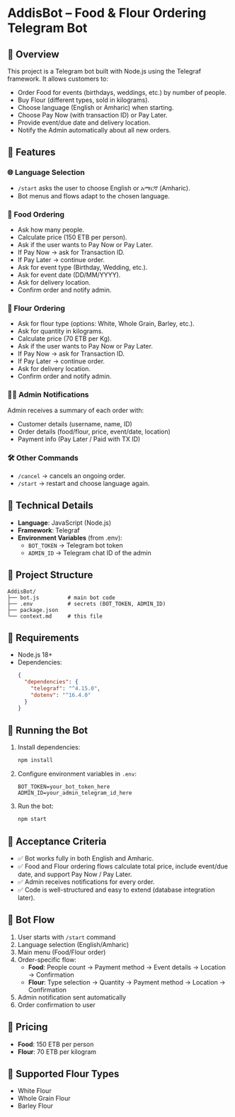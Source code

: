 # AddisBot – Food & Flour Ordering Telegram Bot

## 📌 Overview

This project is a Telegram bot built with Node.js using the Telegraf framework.
It allows customers to:

- Order Food for events (birthdays, weddings, etc.) by number of people.
- Buy Flour (different types, sold in kilograms).
- Choose language (English or Amharic) when starting.
- Choose Pay Now (with transaction ID) or Pay Later.
- Provide event/due date and delivery location.
- Notify the Admin automatically about all new orders.

## 📌 Features

### 🌐 Language Selection
- `/start` asks the user to choose English or አማርኛ (Amharic).
- Bot menus and flows adapt to the chosen language.

### 🍲 Food Ordering
- Ask how many people.
- Calculate price (150 ETB per person).
- Ask if the user wants to Pay Now or Pay Later.
- If Pay Now → ask for Transaction ID.
- If Pay Later → continue order.
- Ask for event type (Birthday, Wedding, etc.).
- Ask for event date (DD/MM/YYYY).
- Ask for delivery location.
- Confirm order and notify admin.

### 🌾 Flour Ordering
- Ask for flour type (options: White, Whole Grain, Barley, etc.).
- Ask for quantity in kilograms.
- Calculate price (70 ETB per Kg).
- Ask if the user wants to Pay Now or Pay Later.
- If Pay Now → ask for Transaction ID.
- If Pay Later → continue order.
- Ask for delivery location.
- Confirm order and notify admin.

### 👨‍💼 Admin Notifications
Admin receives a summary of each order with:
- Customer details (username, name, ID)
- Order details (food/flour, price, event/date, location)
- Payment info (Pay Later / Paid with TX ID)

### 🛠️ Other Commands
- `/cancel` → cancels an ongoing order.
- `/start` → restart and choose language again.

## 📌 Technical Details

- **Language**: JavaScript (Node.js)
- **Framework**: Telegraf
- **Environment Variables** (from .env):
  - `BOT_TOKEN` → Telegram bot token
  - `ADMIN_ID` → Telegram chat ID of the admin

## 📌 Project Structure

```
AddisBot/
├── bot.js         # main bot code
├── .env           # secrets (BOT_TOKEN, ADMIN_ID)
├── package.json
└── context.md     # this file
```

## 📌 Requirements

- Node.js 18+
- Dependencies:
  ```json
  {
    "dependencies": {
      "telegraf": "^4.15.0",
      "dotenv": "^16.4.0"
    }
  }
  ```

## 📌 Running the Bot

1. Install dependencies:
   ```bash
   npm install
   ```

2. Configure environment variables in `.env`:
   ```
   BOT_TOKEN=your_bot_token_here
   ADMIN_ID=your_admin_telegram_id_here
   ```

3. Run the bot:
   ```bash
   npm start
   ```

## 📌 Acceptance Criteria

- ✅ Bot works fully in both English and Amharic.
- ✅ Food and Flour ordering flows calculate total price, include event/due date, and support Pay Now / Pay Later.
- ✅ Admin receives notifications for every order.
- ✅ Code is well-structured and easy to extend (database integration later).

## 📌 Bot Flow

1. User starts with `/start` command
2. Language selection (English/Amharic)
3. Main menu (Food/Flour order)
4. Order-specific flow:
   - **Food**: People count → Payment method → Event details → Location → Confirmation
   - **Flour**: Type selection → Quantity → Payment method → Location → Confirmation
5. Admin notification sent automatically
6. Order confirmation to user

## 📌 Pricing

- **Food**: 150 ETB per person
- **Flour**: 70 ETB per kilogram

## 📌 Supported Flour Types

- White Flour
- Whole Grain Flour  
- Barley Flour
